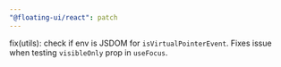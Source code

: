 ```yaml
---
"@floating-ui/react": patch
---
```


fix(utils): check if env is JSDOM for `isVirtualPointerEvent`. Fixes issue when testing `visibleOnly` prop in `useFocus`.
